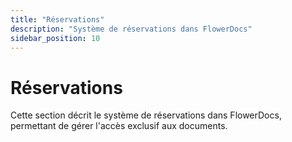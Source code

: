 ```yaml
---
title: "Réservations"
description: "Système de réservations dans FlowerDocs"
sidebar_position: 10
---
```


# Réservations

Cette section décrit le système de réservations dans FlowerDocs, permettant de gérer l'accès exclusif aux documents.